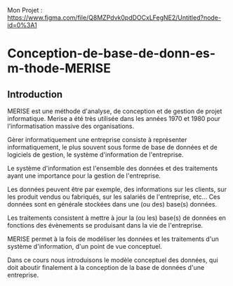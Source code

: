  Mon Projet :   https://www.figma.com/file/Q8MZPdvk0pdDOCxLFegNE2/Untitled?node-id=0%3A1


# Conception-de-base-de-donn-es-m-thode-MERISE

## Introduction

MERISE est une méthode d'analyse, de conception et de gestion de projet informatique. Merise a été très utilisée dans les années 1970 et 1980 pour l'informatisation massive des organisations.

Gèrer informatiquement une entreprise consiste à représenter informatiquement, le plus souvent sous forme de base de données et de logiciels de gestion, le système d'information de l'entreprise.

Le système d'information est l'ensemble des données et des traitements ayant une importance pour la gestion de l'entreprise.

Les données peuvent être par exemple, des informations sur les clients, sur les produit vendus ou fabriqués, sur les salariés de l'entreprise, etc... Ces données sont en générale stockées dans une (ou des) base(s) données.

Les traitements consistent à mettre à jour la (ou les) base(s) de données en fonctions des évènements se produisant dans la vie de l'entreprise.

MERISE permet à la fois de modéliser les données et les traitements d'un système d'information, d'un point de vue conceptuel.

Dans ce cours nous introduisons le modèle conceptuel des données, qui doit aboutir finalement à la conception de la base de données d'une entreprise.
